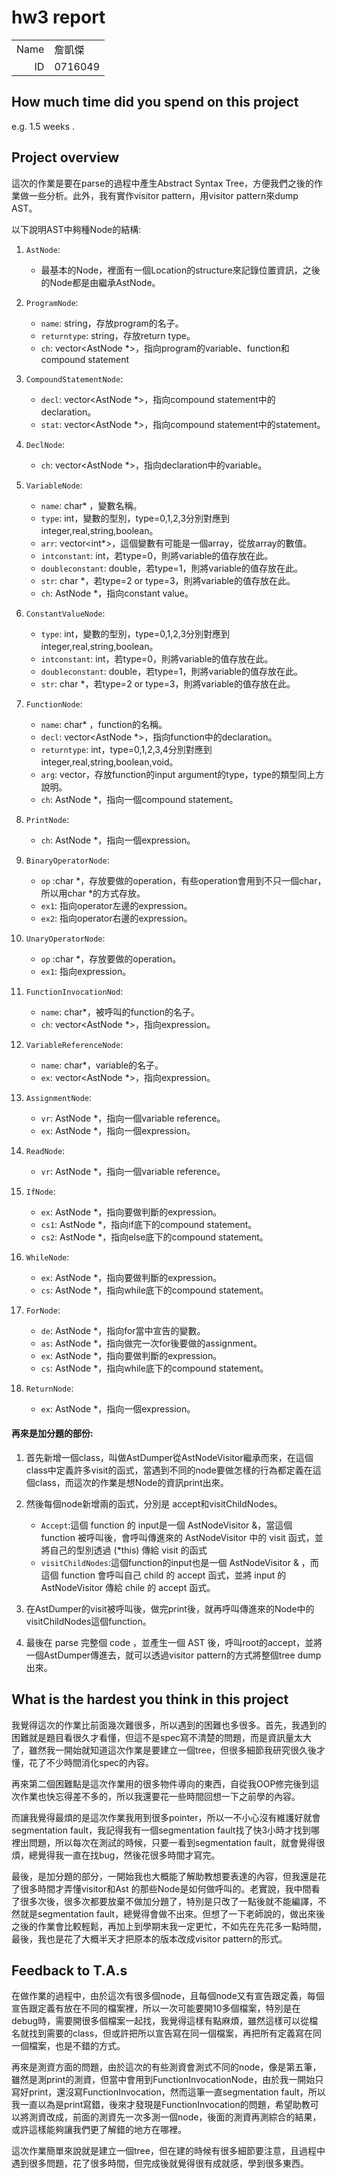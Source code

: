 # hw3 report

|||
|-:|:-|
|Name|詹凱傑|
|ID|0716049|

## How much time did you spend on this project

e.g. 1.5 weeks .

## Project overview

這次的作業是要在parse的過程中產生Abstract Syntax Tree，方便我們之後的作業做一些分析。此外，我有實作visitor pattern，用visitor pattern來dump AST。

以下說明AST中夠種Node的結構:

1. `AstNode`: 
   - 最基本的Node，裡面有一個Location的structure來記錄位置資訊，之後的Node都是由繼承AstNode。

2. `ProgramNode`:
   - `name`: string，存放program的名子。 
   - `returntype`: string，存放return type。
   - `ch`: vector<AstNode *>，指向program的variable、function和compound statement 

3. `CompoundStatementNode`:
   - `decl`: vector<AstNode *>，指向compound statement中的declaration。
   - `stat`: vector<AstNode *>，指向compound statement中的statement。

4. `DeclNode`:
   - `ch`: vector<AstNode *>，指向declaration中的variable。

5. `VariableNode`:
   - `name`: char* ，變數名稱。
   - `type`: int，變數的型別，type=0,1,2,3分別對應到integer,real,string,boolean。
   - `arr`: vector<int*>，這個變數有可能是一個array，從放array的數值。
   - `intconstant`: int，若type=0，則將variable的值存放在此。
   - `doubleconstant`: double，若type=1，則將variable的值存放在此。
   - `str`: char *，若type=2 or type=3，則將variable的值存放在此。
   - `ch`: AstNode *，指向constant value。

6. `ConstantValueNode`:
   - `type`: int，變數的型別，type=0,1,2,3分別對應到integer,real,string,boolean。
   - `intconstant`: int，若type=0，則將variable的值存放在此。
   - `doubleconstant`: double，若type=1，則將variable的值存放在此。
   - `str`: char *，若type=2 or type=3，則將variable的值存放在此。
7. `FunctionNode`:
   - `name`: char* ，function的名稱。
   - `decl`: vector<AstNode *>，指向function中的declaration。
   - `returntype`: int，type=0,1,2,3,4分別對應到integer,real,string,boolean,void。
   - `arg`: vector<int>，存放function的input argument的type，type的類型同上方說明。
   - `ch`: AstNode *，指向一個compound statement。
8. `PrintNode`:
   - `ch`: AstNode *，指向一個expression。
9. `BinaryOperatorNode`:
   - `op` :char *，存放要做的operation，有些operation會用到不只一個char，所以用char *的方式存放。
   - `ex1`: 指向operator左邊的expression。
   - `ex2`: 指向operator右邊的expression。
10. `UnaryOperatorNode`:
    - `op` :char *，存放要做的operation。
    - `ex1`: 指向expression。
11. `FunctionInvocationNod`:
    - `name`: char*，被呼叫的function的名子。
    - `ch`: vector<AstNode *>，指向expression。
12. `VariableReferenceNode`:
    - `name`: char*，variable的名子。
    - `ex`: vector<AstNode *>，指向expression。
13. `AssignmentNode`:
    - `vr`: AstNode *，指向一個variable reference。
    - `ex`: AstNode *，指向一個expression。
14. `ReadNode`:
    - `vr`: AstNode *，指向一個variable reference。
15. `IfNode`:
    - `ex`: AstNode *，指向要做判斷的expression。
    - `cs1`: AstNode *，指向if底下的compound statement。
    - `cs2`: AstNode *，指向else底下的compound statement。
16. `WhileNode`:
    - `ex`: AstNode *，指向要做判斷的expression。
    - `cs`: AstNode *，指向while底下的compound statement。
17. `ForNode`:
    - `de`: AstNode *，指向for當中宣告的變數。
    - `as`: AstNode *，指向做完一次for後要做的assignment。
    - `ex`: AstNode *，指向要做判斷的expression。
    - `cs`: AstNode *，指向while底下的compound statement。
18. `ReturnNode`:
    - `ex`: AstNode *，指向一個expression。

#### 再來是加分題的部份:

1. 首先新增一個class，叫做AstDumper從AstNodeVisitor繼承而來，在這個class中定義許多visit的函式，當遇到不同的node要做怎樣的行為都定義在這個class，而這次的作業是想Node的資訊print出來。

2. 然後每個node新增兩的函式，分別是 accept和visitChildNodes。
    - `Accept`:這個 function 的 input是一個 AstNodeVisitor &，當這個 function 被呼叫後，會呼叫傳進來的 AstNodeVisitor 中的 visit 函式，並將自己的型別透過 (*this) 傳給 visit 的函式
    - `visitChildNodes`:這個function的input也是一個 AstNodeVisitor & ，而這個 function 會呼叫自己 child 的 accept 函式，並將 input 的 AstNodeVisitor 傳給 chile 的 accept 函式。

3. 在AstDumper的visit被呼叫後，做完print後，就再呼叫傳進來的Node中的visitChildNodes這個function。

4. 最後在 parse 完整個 code ，並產生一個 AST 後，呼叫root的accept，並將一個AstDumper傳進去，就可以透過visitor pattern的方式將整個tree dump出來。


## What is the hardest you think in this project

我覺得這次的作業比前面幾次難很多，所以遇到的困難也多很多。首先，我遇到的困難就是題目看很久才看懂，但這不是spec寫不清楚的問題，而是資訊量太大了，雖然我一開始就知道這次作業是要建立一個tree，但很多細節我研究很久後才懂，花了不少時間消化spec的內容。

再來第二個困難點是這次作業用的很多物件導向的東西，自從我OOP修完後到這次作業也快忘得差不多的，所以我還要花一些時間回想一下之前學的內容。

而讓我覺得最煩的是這次作業我用到很多pointer，所以一不小心沒有維護好就會segmentation fault，我記得我有一個segmentation fault找了快3小時才找到哪裡出問題，所以每次在測試的時候，只要一看到segmentation fault，就會覺得很煩，總覺得我一直在找bug，然後花很多時間才寫完。

最後，是加分題的部分，一開始我也大概能了解助教想要表達的內容，但我還是花了很多時間才弄懂visitor和Ast 的那些Node是如何做呼叫的。老實說，我中間看了很多次後，很多次都要放棄不做加分題了，特別是只改了一點後就不能編譯，不然就是segmentation fault，總覺得會做不出來。但想了一下老師說的，做出來後之後的作業會比較輕鬆，再加上到學期末我一定更忙，不如先在先花多一點時間，最後，我也是花了大概半天才把原本的版本改成visitor pattern的形式。


## Feedback to T.A.s

在做作業的過程中，由於這次有很多個node，且每個node又有宣告跟定義，每個宣告跟定義有放在不同的檔案裡，所以一次可能要開10多個檔案，特別是在debug時，需要開很多個檔案一起找，我覺得這樣有點麻煩，雖然這樣可以從檔名就找到需要的class，但或許把所以宣告寫在同一個檔案，再把所有定義寫在同一個檔案，也是不錯的方式。

再來是測資方面的問題，由於這次的有些測資會測式不同的node，像是第五筆，雖然是測print的測資，但當中會用到FunctionInvocationNode，由於我一開始只寫好print，還沒寫FunctionInvocation，然而這筆一直segmentation fault，所以我一直以為是print寫錯，後來才發現是FunctionInvocation的問題，希望助教可以將測資改成，前面的測資先一次多測一個node，後面的測資再測綜合的結果，或許這樣能夠讓我們更了解錯的地方在哪裡。

這次作業簡單來說就是建立一個tree，但在建的時候有很多細節要注意，且過程中遇到很多問題，花了很多時間，但完成後就覺得很有成就感，學到很多東西。

